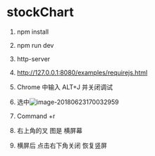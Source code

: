 # stockChart





1. npm  install
2. npm  run dev
3. http-server
4. http://127.0.0.1:8080/examples/requirejs.html
5. Chrome 中输入 ALT+J 并关闭调试
6. 选中![image-20180623170032959](/var/folders/fy/bpb9w__d2wvc9k51tj66ckvw0000gn/T/abnerworks.Typora/image-20180623170032959.png)



7. Command +r 
8. 右上角的叉 图是 横屏幕 
9. 横屏后 点击右下角关闭 恢复竖屏

